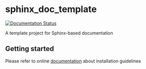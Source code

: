 # sphinx_doc_template

[![Documentation Status](https://readthedocs.org/projects/osfpga-sphinx-doc-example/badge/?version=latest)](https://osfpga-sphinx-doc-example.readthedocs.io/en/latest/?badge=latest)

A template project for Sphinx-based documentation 

## Getting started

Please refer to online [documentation](https://osfpga-sphinx-doc-example.readthedocs.io/en/latest/tutorials/getting_started/) about installation guidelines
